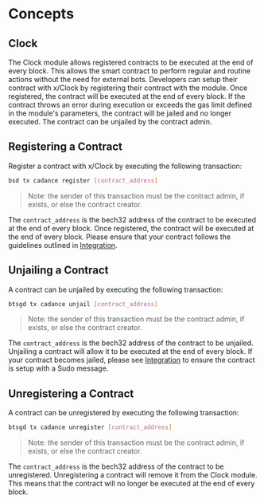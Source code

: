 
# Concepts

## Clock

The Clock module allows registered contracts to be executed at the end of every block. This allows the smart contract to perform regular and routine actions without the need for external bots. Developers can setup their contract with x/Clock by registering their contract with the module. Once registered, the contract will be executed at the end of every block. If the contract throws an error during execution or exceeds the gas limit defined in the module's parameters, the contract will be jailed and no longer executed. The contract can be unjailed by the contract admin.

## Registering a Contract

Register a contract with x/Clock by executing the following transaction:

```bash
bsd tx cadance register [contract_address]
```

> Note: the sender of this transaction must be the contract admin, if exists, or else the contract creator.

The `contract_address` is the bech32 address of the contract to be executed at the end of every block. Once registered, the contract will be executed at the end of every block. Please ensure that your contract follows the guidelines outlined in [Integration](03_integration.md). 

## Unjailing a Contract

A contract can be unjailed by executing the following transaction:

```bash
btsgd tx cadance unjail [contract_address]
```

> Note: the sender of this transaction must be the contract admin, if exists, or else the contract creator.

The `contract_address` is the bech32 address of the contract to be unjailed. Unjailing a contract will allow it to be executed at the end of every block. If your contract becomes jailed, please see [Integration](03_integration.md) to ensure the contract is setup with a Sudo message. 

## Unregistering a Contract

A contract can be unregistered by executing the following transaction:

```bash
btsgd tx cadance unregister [contract_address]
```

> Note: the sender of this transaction must be the contract admin, if exists, or else the contract creator.

The `contract_address` is the bech32 address of the contract to be unregistered. Unregistering a contract will remove it from the Clock module. This means that the contract will no longer be executed at the end of every block.